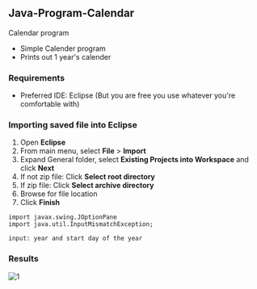 ## Java-Program-Calendar
Calendar program

- Simple Calender program
- Prints out 1 year's calender

### Requirements
* Preferred IDE: Eclipse
(But you are free you use whatever you're comfortable with)

### Importing saved file into Eclipse
1. Open **Eclipse**
1. From main menu, select **File** > **Import**
1. Expand General folder, select **Existing Projects into Workspace** and click **Next**
1. If not zip file: Click **Select root directory**
1. If zip file: Click **Select archive directory**
1. Browse for file location
1. Click **Finish**

```
import javax.swing.JOptionPane
import java.util.InputMismatchException;

input: year and start day of the year
```
### Results
<img src="https://image.ibb.co/kBypHb/1.png" alt="1" border="0">
